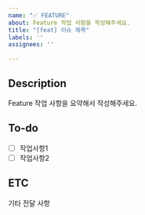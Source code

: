 ```yaml
---
name: "✅ FEATURE"
about: Feature 작업 사항을 작성해주세요.
title: "[feat] 이슈 제목"
labels: ''
assignees: ''

---
```


## Description
Feature 작업 사항을 요약해서 작성해주세요.

## To-do
- [ ] 작업사항1
- [ ] 작업사항2

## ETC
기타 전달 사항
